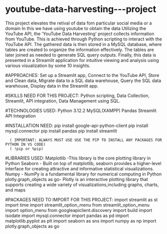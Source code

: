 # youtube-data-harvesting---project
This project elevates the retival of data fom particular social media or a domain
In this we have using youtube to obtain the data
Utilizing the YouTube API, the 'YouTube Data Harvesting' project collects information from YouTube. This is achieved through Python scripting to interact with the YouTube API. The gathered data is then stored in a MySQL database, where tables are created to organize the information effectively. The tables are later joined as needed to generate SQL query outputs. Finally, this data is presented in a Streamlit application for intuitive viewing and analysis using various visualization by some 10 insights.

#APPROACHES:
          Set up a Streamlit app,
          Connect to the YouTube API,
          Store and Clean data,
          Migrate data to a SQL data warehouse,
          Query the SQL data warehouse,
          Display data in the Streamlit app.


#SKILLS NEED FOR THIS PROJECT:
        Python scripting, 
        Data Collection, 
        Streamlit, 
        API integration, 
        Data Management using SQL.

#TECHNOLOGIES USED:
      Python 3.12.2
      MySQL(XAMPP)
      Pandas
      Streamlit
      API Integration

#INSTALLATION NEED:
      pip install google-api-python-client
      pip install mysql.connector
      pip install pandas
      pip install streamlit

      ( IMPORTANT: ALWAYS MUST USE USE THE PIP TO INSTALL ANY PACKAGES FOR PYTHON IN VS CODE)
      ( !pip or %pip)


  #LIBRARIES USED:
         Matplotlib -This library is the core plotting library in Python
         Seaborn -  Built on top of matplotlib, seaborn provides a higher-level interface for creating attractive and 
                    informative statistical visualizations.
          Numpy -       NumPy is a fundamental library for numerical computing in Python
          plotly.graph_objects as go- Plotly is an interactive plotting library that supports creating a wide variety 
                                     of visualizations,including graphs, charts, and maps
                                     

  #PACKAGES NEED TO IMPORT FOR THIS PROJECT:
        import streamlit as st
        import time
        import streamlit_option_menu
        from streamlit_option_menu import option_menu
        from googleapiclient.discovery import build
        import isodate
        import mysql.connector
        import pandas as pd
        import matplotlib.pyplot as plt
        import seaborn as sns
        import numpy as np
        import plotly.graph_objects as go
        


